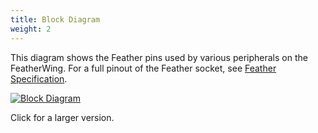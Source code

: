 ```yaml
---
title: Block Diagram
weight: 2
---
```


This diagram shows the Feather pins used by various peripherals on the FeatherWing. For a full pinout of the Feather socket, see [Feather Specification](https://learn.adafruit.com/adafruit-feather/feather-specification).

<div class="container">

[![Block Diagram](/docs/keyboard-featherwing/diagram_small.png)](/docs/keyboard-featherwing/diagram.png)

</div>

Click for a larger version.
